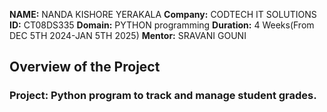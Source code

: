**NAME:** NANDA KISHORE YERAKALA
**Company:** CODTECH IT SOLUTIONS
**ID:** CT08DS335
**Domain:** PYTHON programming
**Duration:** 4 Weeks(From DEC 5TH 2024-JAN 5TH 2025)
**Mentor:** SRAVANI GOUNI

## Overview of the Project
### Project: Python program to track and manage student grades.
